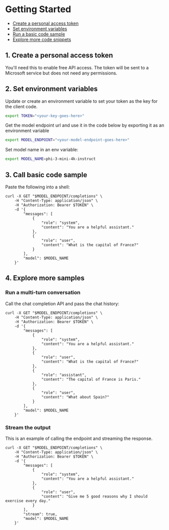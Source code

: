 

# Getting Started

- [Create a personal access token](#create-a-personal-access-token)
- [Set environment variables](#set-environment-variables)
- [Run a basic code sample](#run-a-basic-code-sample)
- [Explore more code snippets](#explore-more-samples)

## 1. Create a personal access token

You'll need this to enable free API access. The token will be sent to a Microsoft service but does not need any permissions.

## 2. Set environment variables
Update or create an environment variable to set your token as the key for the client code.

```bash
export TOKEN="<your-key-goes-here>"

```
Get the model endpoint url and use it in the code below by exporting it as an environment variable

```bash
export MODEL_ENDPOINT="<your-model-endpoint-goes-here>"
```

Set model name in an env variable:

```bash
export MODEL_NAME=phi-3-mini-4k-instruct
```

## 3. Call basic code sample

Paste the following into a shell:


```console
curl -X GET "$MODEL_ENDPOINT/completions" \
    -H "Content-Type: application/json" \
    -H "Authorization: Bearer $TOKEN" \
    -d '{
        "messages": [
            {
                "role": "system",
                "content": "You are a helpful assistant."
            },
            {
                "role": "user",
                "content": "What is the capital of France?"
            }
        ],
        "model": $MODEL_NAME
    }'
```


## 4. Explore more samples


### Run a multi-turn conversation

Call the chat completion API and pass the chat history:


```console
curl -X GET "$MODEL_ENDPOINT/completions" \
    -H "Content-Type: application/json" \
    -H "Authorization: Bearer $TOKEN" \
    -d '{
        "messages": [
            {
                "role": "system",
                "content": "You are a helpful assistant."
            },
            {
                "role": "user",
                "content": "What is the capital of France?"
            },
            {
                "role": "assistant",
                "content": "The capital of France is Paris."
            },
            {
                "role": "user",
                "content": "What about Spain?"
            }
        ],
        "model": $MODEL_NAME
    }'
```


### Stream the output

This is an example of calling the endpoint and streaming the response.


```console
curl -X GET "$MODEL_ENDPOINT/completions" \
    -H "Content-Type: application/json" \
    -H "Authorization: Bearer $TOKEN" \
    -d '{
        "messages": [
            {
                "role": "system",
                "content": "You are a helpful assistant."
            },
            {
                "role": "user",
                "content": "Give me 5 good reasons why I should exercise every day."
            }
        ],
        "stream": true,
        "model": $MODEL_NAME
    }'
```

